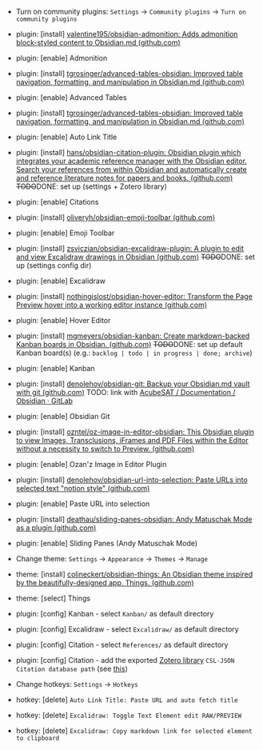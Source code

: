 - Turn on community plugins: `Settings` -> `Community plugins` -> `Turn on community plugins`

- plugin: [install] [valentine195/obsidian-admonition: Adds admonition block-styled content to Obsidian.md (github.com)](https://github.com/valentine195/obsidian-admonition)

- plugin: [enable] Admonition

- plugin: [install] [tgrosinger/advanced-tables-obsidian: Improved table navigation, formatting, and manipulation in Obsidian.md (github.com)](https://github.com/tgrosinger/advanced-tables-obsidian)

- plugin: [enable] Advanced Tables

- plugin: [install] [tgrosinger/advanced-tables-obsidian: Improved table navigation, formatting, and manipulation in Obsidian.md (github.com)](https://github.com/tgrosinger/advanced-tables-obsidian)

- plugin: [enable] Auto Link Title

- plugin: [install] [hans/obsidian-citation-plugin: Obsidian plugin which integrates your academic reference manager with the Obsidian editor. Search your references from within Obsidian and automatically create and reference literature notes for papers and books. (github.com)](https://github.com/hans/obsidian-citation-plugin) ~~TODO~~DONE: set up (settings + Zotero library)

- plugin: [enable] Citations

- plugin: [install] [oliveryh/obsidian-emoji-toolbar (github.com)](https://github.com/oliveryh/obsidian-emoji-toolbar)

- plugin: [enable] Emoji Toolbar

- plugin: [install] [zsviczian/obsidian-excalidraw-plugin: A plugin to edit and view Excalidraw drawings in Obsidian (github.com)](https://github.com/zsviczian/obsidian-excalidraw-plugin) ~~TODO~~DONE: set up (settings config dir)

- plugin: [enable] Excalidraw

- plugin: [install] [nothingislost/obsidian-hover-editor: Transform the Page Preview hover into a working editor instance (github.com)](https://github.com/nothingislost/obsidian-hover-editor)

- plugin: [enable] Hover Editor

- plugin: [install] [mgmeyers/obsidian-kanban: Create markdown-backed Kanban boards in Obsidian. (github.com)](https://github.com/mgmeyers/obsidian-kanban) ~~TODO~~DONE: set up default Kanban board(s) (e.g.: `backlog | todo | in progress | done; archive`)

- plugin: [enable] Kanban

- plugin: [install] [denolehov/obsidian-git: Backup your Obsidian.md vault with git (github.com)](https://github.com/denolehov/obsidian-git) TODO: link with [AcubeSAT / Documentation / Obsidian · GitLab](https://gitlab.com/acubesat/documentation/obsidian)

- plugin: [enable] Obsidian Git

- plugin: [install] [ozntel/oz-image-in-editor-obsidian: This Obsidian plugin to view Images, Transclusions, iFrames and PDF Files within the Editor without a necessity to switch to Preview. (github.com)](https://github.com/ozntel/oz-image-in-editor-obsidian)

- plugin: [enable] Ozan'z Image in Editor Plugin

- plugin: [install] [denolehov/obsidian-url-into-selection: Paste URLs into selected text "notion style" (github.com)](https://github.com/denolehov/obsidian-url-into-selection)

- plugin: [enable] Paste URL into selection

- plugin: [install] [deathau/sliding-panes-obsidian: Andy Matuschak Mode as a plugin (github.com)](https://github.com/deathau/sliding-panes-obsidian)

- plugin: [enable] Sliding Panes (Andy Matuschak Mode)

- Change theme: `Settings` -> `Appearance` -> `Themes` -> `Manage`

- theme: [install] [colineckert/obsidian-things: An Obsidian theme inspired by the beautifully-designed app, Things. (github.com)](https://github.com/colineckert/obsidian-things)

- theme: [select] Things

- plugin: [config] Kanban - select `Kanban/` as default directory

- plugin: [config] Excalidraw - select `Excalidraw/` as default directory

- plugin: [config] Citation - select `References/` as default directory

- plugin: [config] Citation - add the exported [Zotero library](https://www.zotero.org/groups/4786779/spacedot) `CSL-JSON` `Citation database path` (see [this](https://retorque.re/zotero-better-bibtex/installation/))

- Change hotkeys: `Settings` -> `Hotkeys`

- hotkey: [delete] `Auto Link Title: Paste URL and auto fetch title`

- hotkey: [delete] `Excalidraw: Toggle Text Element edit RAW/PREVIEW`

- hotkey: [delete] `Excalidraw: Copy markdown link for selected element to clipboard`